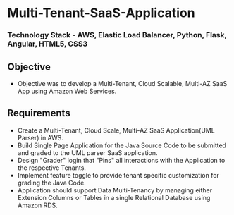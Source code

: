 # Multi-Tenant-SaaS-Application
### Technology Stack - AWS, Elastic Load Balancer, Python, Flask, Angular, HTML5, CSS3 

## Objective
- Objective was to develop a Multi-Tenant, Cloud Scalable, Multi-AZ SaaS App using Amazon Web Services.

## Requirements
- Create a Multi-Tenant, Cloud Scale, Multi-AZ SaaS Application(UML Parser) in AWS.
- Build Single Page Application for the Java Source Code to be submitted and graded to the UML parser SaaS application.
- Design "Grader" login that "Pins" all interactions with the Application to the respective Tenants.
- Implement feature toggle to provide tenant specific customization for grading the Java Code.
- Application should support Data Multi-Tenancy by managing either Extension Columns or Tables in a single Relational Database using Amazon RDS.
